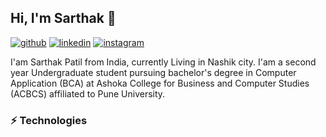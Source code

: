 ## Hi, I'm Sarthak 👋

<!--
**sarthak0030/sarthak0030** is a ✨ _special_ ✨ repository because its `README.md` (this file) appears on your GitHub profile.

Here are some ideas to get you started:

- 🔭 I’m currently working on ...
- 🌱 I’m currently learning ...
- 👯 I’m looking to collaborate on ...
- 🤔 I’m looking for help with ...
- 💬 Ask me about ...
- 📫 How to reach me: ...
- 😄 Pronouns: ...
- ⚡ Fun fact: ...
-->

[![github](https://img.shields.io/badge/GitHub-000000?style=for-the-badge&logo=GitHub&logoColor=white)](https://www.github.com/sarthak0030/)
[![linkedin](https://img.shields.io/badge/linkedin-0A66C2?style=for-the-badge&logo=linkedin&logoColor=white)](https://www.linkedin.com/in/sarthak-patil30)
[![instagram](https://img.shields.io/badge/instagram-e6005c?style=for-the-badge&logo=instagram&logoColor=white)](https://www.linkedin.com/in/sarthak-patil30)

I'am Sarthak Patil from India, currently Living in Nashik city. I'am a second year Undergraduate student pursuing bachelor's degree in Computer Application (BCA) at Ashoka College for Business and Computer Studies (ACBCS) affiliated to Pune University.

### ⚡ Technologies
